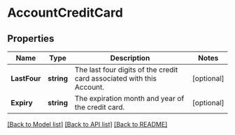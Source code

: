 # AccountCreditCard

## Properties

Name | Type | Description | Notes
------------ | ------------- | ------------- | -------------
**LastFour** | **string** | The last four digits of the credit card associated with this Account.  | [optional] 
**Expiry** | **string** | The expiration month and year of the credit card. | [optional] 

[[Back to Model list]](../README.md#documentation-for-models) [[Back to API list]](../README.md#documentation-for-api-endpoints) [[Back to README]](../README.md)


